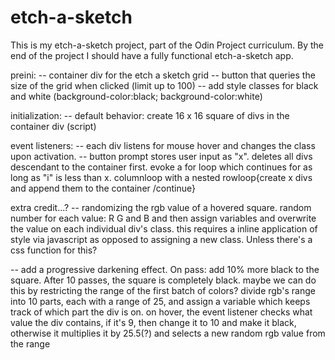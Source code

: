 # etch-a-sketch
This is my etch-a-sketch project, part of the Odin Project curriculum. By the end of the project I should have a fully functional etch-a-sketch app.

preini:
-- container div for the etch a sketch grid
-- button that queries the size of the grid when clicked (limit up to 100)
-- add style classes for black and white (background-color:black; background-color:white)

initialization:
-- default behavior: create 16 x 16 square of divs in the container div (script)

event listeners:
-- each div listens for mouse hover and changes the class upon activation.
-- button prompt stores user input as "x". deletes all divs descendant to the container first. evoke a for loop which continues for as long as "i" is less than x. columnloop with a nested rowloop{create x divs and append them to the container /continue} 

extra credit...?
-- randomizing the rgb value of a hovered square. random number for each value: R G and B and then assign variables and overwrite the value on each individual div's class. this requires a inline application of style via javascript as opposed to assigning a new class. Unless there's a css function for this?

-- add a progressive darkening effect. On pass: add 10% more black to the square. After 10 passes, the square is completely black.
maybe we can do this by restricting the range of the first batch of colors? divide rgb's range into 10 parts, each with a range of 25, and assign a variable which keeps track of which part the div is on. on hover, the event listener checks what value the div contains, if it's 9, then change it to 10 and make it black, otherwise it multiplies it by 25.5(?) and selects a new random rgb value from the range